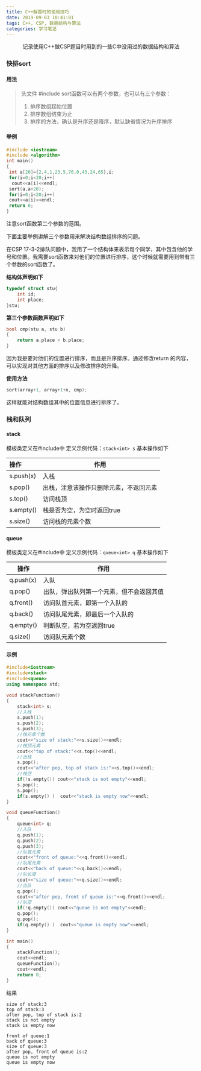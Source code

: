 ```yaml
---
title: C++解题时的使用技巧
date: 2019-09-03 10:41:01
tags: C++, CSP, 数据结构与算法
categories: 学习笔记
---
```


<center>记录使用C++做CSP题目时用到的一些C中没用过的数据结构和算法</center>
<!--more-->

### 快排sort

#### 用法

>头文件 #include<algorithm>
>sort函数可以有两个参数，也可以有三个参数：
>
>1. 排序数组起始位置
>2. 排序数组结束为止
>3. 排序的方法，确认是升序还是降序，默认缺省情况为升序排序

#### 举例

```c++
#include <iostream>
#include <algorithm>
int main()
{
 int a[20]={2,4,1,23,5,76,0,43,24,65},i;
 for(i=0;i<20;i++)
  cout<<a[i]<<endl;
 sort(a,a+20);
 for(i=0;i<20;i++)
 cout<<a[i]<<endl;
 return 0;
}
```

注意sort函数第二个参数的范围。

下面主要举例讲解三个参数用来解决结构数组排序的问题。

在CSP 17-3-2排队问题中，我用了一个结构体来表示每个同学，其中包含他的学号和位置。我需要sort函数来对他们的位置进行排序，这个时候就需要用到带有三个参数的sort函数了。

**结构体声明如下**

```c++
typedef struct stu{
    int id;
    int place;
}stu;
```

**第三个参数函数声明如下**

````c++
bool cmp(stu a, stu b)
{
    return a.place < b.place;
}
````

因为我是要对他们的位置进行排序，而且是升序排序。通过修改return 的内容，可以实现对其他方面的排序以及修改排序的升降。

**使用方法**

``` c++
sort(array+1, array+1+n, cmp);
```

这样就能对结构数组其中的位置信息进行排序了。



### 栈和队列

#### stack

模板类定义在#include<stack>中
定义示例代码：`stack<int> s`
基本操作如下

| 操作      | 作用                                   |
| :-------- | -------------------------------------- |
| s.push(x) | 入栈                                   |
| s.pop()   | 出栈，注意该操作只删除元素，不返回元素 |
| s.top()   | 访问栈顶                               |
| s.empty() | 栈是否为空，为空时返回true             |
| s.size()  | 访问栈的元素个数                       |

#### queue

模板类定义在#include<queue>中
定义示例代码：`queue<int> q`
基本操作如下

| 操作      | 作用                                     |
| --------- | ---------------------------------------- |
| q.push(x) | 入队                                     |
| q.pop()   | 出队，弹出队列第一个元素，但不会返回其值 |
| q.front() | 访问队首元素，即第一个入队的             |
| q.back()  | 访问队尾元素，即最后一个入队的           |
| q.empty() | 判断队空，若为空返回true                 |
| q.size()  | 访问队元素个数                           |

#### 示例

``` c++
#include<iostream>
#include<stack>
#include<queue>
using namespace std;

void stackFunction()
{
    stack<int> s;
    //入栈
    s.push(1);
    s.push(2);
    s.push(3);
    //栈元素个数
    cout<<"size of stack:"<<s.size()<<endl;
    //栈顶元素
    cout<<"top of stack:"<<s.top()<<endl;
    //出栈
    s.pop();
    cout<<"after pop, top of stack is:"<<s.top()<<endl;
    //栈空
    if(!s.empty()) cout<<"stack is not empty"<<endl;
    s.pop();
    s.pop();
    if(s.empty() )  cout<<"stack is empty now"<<endl;
}

void queueFunction()
{
    queue<int> q;
    //入队
    q.push(1);
    q.push(2);
    q.push(3);
    //队首元素
    cout<<"front of queue:"<<q.front()<<endl;
    //队尾元素
    cout<<"back of queue:"<<q.back()<<endl;
    //队长度
    cout<<"size of queue:"<<q.size()<<endl;
    //出队
    q.pop();
    cout<<"after pop, front of queue is:"<<q.front()<<endl;
    //队空
    if(!q.empty()) cout<<"queue is not empty"<<endl;
    q.pop();
    q.pop();
    if(q.empty() )  cout<<"queue is empty now"<<endl;
} 

int main()
{
    stackFunction();
    cout<<endl;
    queueFunction();
    cout<<endl;
    return 0;
}
```

结果

```
size of stack:3
top of stack:3
after pop, top of stack is:2
stack is not empty
stack is empty now

front of queue:1
back of queue:3
size of queue:3
after pop, front of queue is:2
queue is not empty
queue is empty now
```

